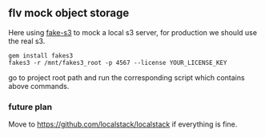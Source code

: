 ## flv mock object storage
  
Here using [fake-s3](https://github.com/jubos/fake-s3) to mock a local s3 server, for production we should use the real s3.  
  
```
gem install fakes3
fakes3 -r /mnt/fakes3_root -p 4567 --license YOUR_LICENSE_KEY
```
  
go to project root path and run the corresponding script which contains above commands.  
  
### future plan
Move to https://github.com/localstack/localstack if everything is fine.  
